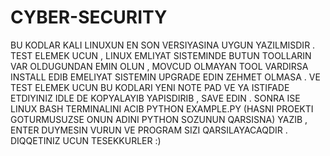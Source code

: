 # CYBER-SECURITY

BU KODLAR KALI LINUXUN EN SON VERSIYASINA UYGUN YAZILMISDIR .
TEST ELEMEK UCUN , LINUX EMLIYAT SISTEMINDE BUTUN TOOLLARIN VAR OLDUGUNDAN EMIN OLUN , 
MOVCUD OLMAYAN TOOL VARDIRSA INSTALL EDIB EMELIYAT SISTEMIN UPGRADE EDIN ZEHMET OLMASA .
VE TEST ELEMEK UCUN BU KODLARI YENI NOTE PAD VE YA ISTIFADE ETDIYINIZ IDLE DE KOPYALAYIB YAPISDIRIB  ,
SAVE EDIN . SONRA ISE LINUX BASH TERMINALINI ACIB PYTHON EXAMPLE.PY (HASNI PROEKTI GOTURMUSUZSE ONUN
ADINI PYTHON SOZUNUN QARSISNA) YAZIB , ENTER DUYMESIN VURUN VE PROGRAM SIZI QARSILAYACAQDIR . 
DIQQETINIZ UCUN TESEKKURLER :) 
